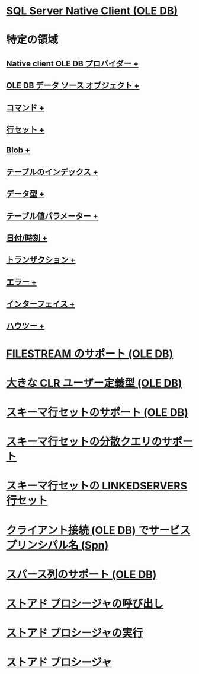 # [SQL Server Native Client (OLE DB)](sql-server-native-client-ole-db.md)

# 特定の領域
## [Native client OLE DB プロバイダー +](../../../relational-databases/native-client-ole-db-provider/creating-a-sql-server-native-client-ole-db-provider-application.md)
## [OLE DB データ ソース オブジェクト +](../../../relational-databases/native-client-ole-db-data-source-objects/data-source-objects-ole-db.md)
## [コマンド +](../../../relational-databases/native-client-ole-db-commands/commands.md)
## [行セット +](../../../relational-databases/native-client-ole-db-rowsets/rowsets.md)
## [Blob +](../../../relational-databases/native-client-ole-db-blobs/blobs-and-ole-objects.md)
## [テーブルのインデックス +](../../../relational-databases/native-client-ole-db-tables-indexes/tables-and-indexes.md)
## [データ型 +](../../../relational-databases/native-client-ole-db-data-types/data-types-ole-db.md)
## [テーブル値パラメーター +](../../../relational-databases/native-client-ole-db-table-valued-parameters/table-valued-parameters-ole-db.md)
## [日付/時刻 +](../../../relational-databases/native-client-ole-db-date-time/date-and-time-improvements-ole-db.md)
## [トランザクション +](../../../relational-databases/native-client-ole-db-transactions/transactions.md)
## [エラー +](../../../relational-databases/native-client-ole-db-errors/errors.md)
## [インターフェイス +](../../../relational-databases/native-client-ole-db-interfaces/sql-server-native-client-ole-db-interfaces.md)
## [ハウツー +](../../../relational-databases/native-client-ole-db-how-to/ole-db-how-to-topics.md)

# [FILESTREAM のサポート (OLE DB)](filestream-support-ole-db.md)
# [大きな CLR ユーザー定義型 (OLE DB)](large-clr-user-defined-types-ole-db.md)
# [スキーマ行セットのサポート (OLE DB)](schema-rowset-support-ole-db.md)
# [スキーマ行セットの分散クエリのサポート](schema-rowsets-distributed-query-support.md)
# [スキーマ行セットの LINKEDSERVERS 行セット](schema-rowsets-linkedservers-rowset.md)
# [クライアント接続 (OLE DB) でサービス プリンシパル名 (Spn)](service-principal-names-spns-in-client-connections-ole-db.md)
# [スパース列のサポート (OLE DB)](sparse-columns-support-ole-db.md)
# [ストアド プロシージャの呼び出し](stored-procedures-calling.md)
# [ストアド プロシージャの実行](stored-procedures-running.md)
# [ストアド プロシージャ](stored-procedures.md)
